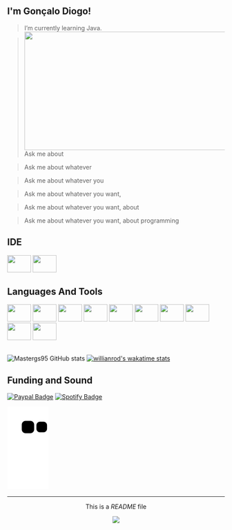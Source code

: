 ## I'm Gonçalo Diogo!  


> I’m currently learning Java.<img align="right" src="https://raw.githubusercontent.com/abhisheknaiidu/abhisheknaiidu/master/code.gif" width="475px" height="275px"/>

> Ask me about 

> Ask me about whatever 

> Ask me about whatever you 

> Ask me about whatever you want,

> Ask me about whatever you want, about 

>  Ask me about whatever you want, about programming



## IDE

<div>
  <img src="https://cdn.jsdelivr.net/gh/devicons/devicon/icons/jetbrains/jetbrains-original.svg" width="55px" height="40px"/>
  <img src="https://cdn.jsdelivr.net/gh/devicons/devicon/icons/vscode/vscode-original.svg" width="55px" height="40px"/>
</div>     


##  Languages And Tools

<div>
      <img src="https://cdn.jsdelivr.net/gh/devicons/devicon/icons/csharp/csharp-original.svg" width="55px" height="40px"/>
      <img src="https://cdn.jsdelivr.net/gh/devicons/devicon/icons/java/java-original.svg" width="55px" height="40px"/>
      <img src="https://cdn.jsdelivr.net/gh/devicons/devicon/icons/html5/html5-original.svg" width="55px" height="40px"/>
      <img src="https://cdn.jsdelivr.net/gh/devicons/devicon/icons/css3/css3-original.svg" width="55px" height="40px"/>
      <img src="https://cdn.jsdelivr.net/gh/devicons/devicon/icons/javascript/javascript-original.svg" width="55px" height="40px"/>
      <img src="https://cdn.jsdelivr.net/gh/devicons/devicon/icons/nodejs/nodejs-original.svg" width="55px" height="40px"/>
      <img src="https://cdn.jsdelivr.net/gh/devicons/devicon/icons/mongodb/mongodb-original.svg" width="55px" height="40px"/>
      <img src="https://cdn.jsdelivr.net/gh/devicons/devicon/icons/mysql/mysql-original.svg" width="55px" height="40px"/>
      <img src="https://cdn.jsdelivr.net/gh/devicons/devicon/icons/git/git-original.svg" width="55px" height="40px"/>  
      <img src="https://cdn.jsdelivr.net/gh/devicons/devicon/icons/heroku/heroku-original.svg" width="55px" height="40px"/>

</div>        
    <br>
    



![Mastergs95 GitHub stats](https://github-readme-stats.vercel.app/api?username=Mastergs95&show_icons=true&theme=codeSTACKr)
[![willianrod's wakatime stats](https://github-readme-stats.vercel.app/api/wakatime?username=Mastergs95&theme=codeSTACKr)](https://github.com/mastergs95/github-readme-stats)
<!--START_SECTION:waka-->
<!--END_SECTION:waka-->

## Funding and Sound

[![Paypal Badge](https://img.shields.io/badge/PayPal-00457C?style=for-the-badge&logo=paypal&logoColor=white)](https://www.paypal.com/paypalme/Ggsousa)
[![Spotify Badge](https://img.shields.io/badge/Spotify-1ED760?&style=for-the-badge&logo=spotify&logoColor=white)](https://open.spotify.com/user/3qveti1my9u0e8bhemt4yjw75)


<div>
  
  ![Snake animation](https://github.com/mastergs95/mastergs95/blob/output/github-contribution-grid-snake.svg)
  
</div>

***


<p align="center">This is a <i>README</i> file <a href="https://medium.com/@th.guibert/how-to-create-a-self-updating-readme-md-for-your-github-profile-f8b05744ca91"></a></p>
<p align="center"><img src="https://github.com/thmsgbrt/thmsgbrt/workflows/README%20build/badge.svg" /> 
